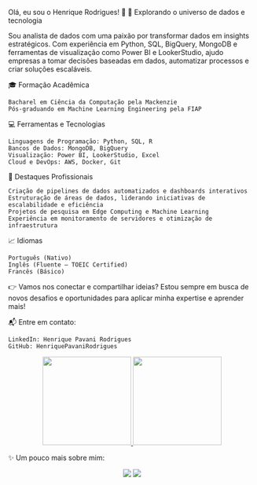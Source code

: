 Olá, eu sou o Henrique Rodrigues! 👋
🚀 Explorando o universo de dados e tecnologia

Sou analista de dados com uma paixão por transformar dados em insights estratégicos. Com experiência em Python, SQL, BigQuery, MongoDB e ferramentas de visualização como Power BI e LookerStudio, ajudo empresas a tomar decisões baseadas em dados, automatizar processos e criar soluções escaláveis.

🎓 Formação Acadêmica

    Bacharel em Ciência da Computação pela Mackenzie
    Pós-graduando em Machine Learning Engineering pela FIAP

💻 Ferramentas e Tecnologias

    Linguagens de Programação: Python, SQL, R
    Bancos de Dados: MongoDB, BigQuery
    Visualização: Power BI, LookerStudio, Excel
    Cloud e DevOps: AWS, Docker, Git

🌟 Destaques Profissionais

    Criação de pipelines de dados automatizados e dashboards interativos
    Estruturação de áreas de dados, liderando iniciativas de escalabilidade e eficiência
    Projetos de pesquisa em Edge Computing e Machine Learning
    Experiência em monitoramento de servidores e otimização de infraestrutura

📈 Idiomas

    Português (Nativo)
    Inglês (Fluente – TOEIC Certified)
    Francês (Básico)

👉 Vamos nos conectar e compartilhar ideias? Estou sempre em busca de novos desafios e oportunidades para aplicar minha expertise e aprender mais!

📬 Entre em contato:

    LinkedIn: Henrique Pavani Rodrigues
    GitHub: HenriquePavaniRodrigues

<div align="center"> <a href="https://github.com/HenriquePavaniRodrigues"> <img height="180em" src="https://github-readme-stats.vercel.app/api?username=HenriquePavaniRodrigues&show_icons=true&theme=dracula&include_all_commits=true&count_private=true"/> <img height="180em" src="https://github-readme-stats.vercel.app/api/top-langs/?username=HenriquePavaniRodrigues&layout=compact&langs_count=7&theme=dracula"/> </a> </div>

✨ Um pouco mais sobre mim:

<div align="center"> <a href="https://www.linkedin.com/in/henrique-pavani-rodrigues/" target="_blank"><img src="https://img.shields.io/badge/-LinkedIn-%230077B5?style=for-the-badge&logo=linkedin&logoColor=white" target="_blank"></a> <a href="https://github.com/HenriquePavaniRodrigues" target="_blank"><img src="https://img.shields.io/badge/-GitHub-000?style=for-the-badge&logo=github&logoColor=white" target="_blank"></a> </div>
